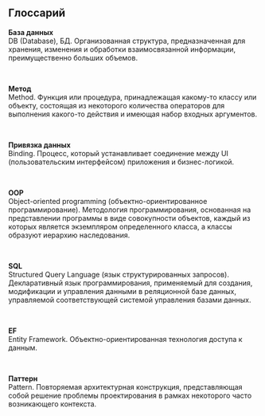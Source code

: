 ## Глоссарий
**База данных**  
DB (Database), БД. Организованная структура, предназначенная для хранения, изменения и обработки взаимосвязанной информации, преимущественно больших объемов.

<br/>

**Метод**  
Method. Функция или процедура, принадлежащая какому-то классу или объекту, состоящая из некоторого количества операторов для выполнения какого-то действия и имеющая набор входных аргументов.

<br/>

**Привязка данных**  
Binding. Процесс, который устанавливает соединение между UI (пользовательским интерфейсом) приложения и бизнес-логикой.

<br/>

**OOP**  
Object-oriented programming (объектно-ориентированное программирование). Методология программирования, основанная на представлении программы в виде совокупности объектов, каждый из которых является экземпляром определенного класса, а классы образуют иерархию наследования.

<br/>

**SQL**  
Structured Query Language (язык структурированных запросов). Декларативный язык программирования, применяемый для создания, модификации и управления данными в реляционной базе данных, управляемой соответствующей системой управления базами данных.

<br/>

**EF**  
Entity Framework. Объектно-ориентированная технология доступа к данным.

<br/>

**Паттерн**  
Pattern. Повторяемая архитектурная конструкция, представляющая собой решение проблемы проектирования в рамках некоторого часто возникающего контекста.

